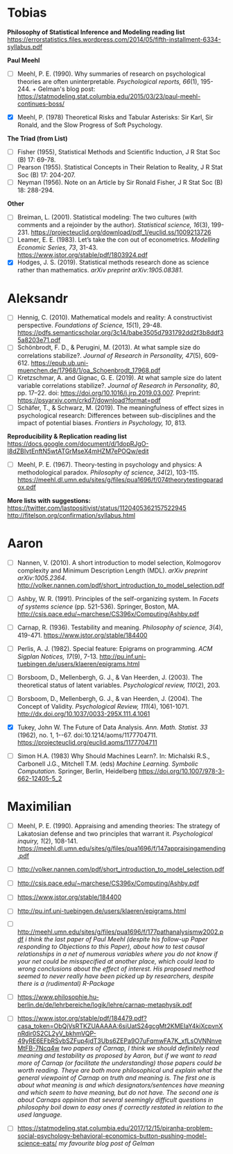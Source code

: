 # Tobias

**Philosophy of Statistical Inference and Modeling reading list**  
https://errorstatistics.files.wordpress.com/2014/05/fifth-installment-6334-syllabus.pdf

**Paul Meehl**
- [ ] Meehl, P. E. (1990). Why summaries of research on psychological theories are often uninterpretable. *Psychological reports, 66*(1), 195-244. + Gelman's blog post: https://statmodeling.stat.columbia.edu/2015/03/23/paul-meehl-continues-boss/
- [x] Meehl, P. (1978) Theoretical Risks and Tabular Asterisks: Sir Karl, Sir Ronald, and the Slow Progress of Soft Psychology.


**The Triad (from List)**
- [ ] Fisher (1955), Statistical Methods and Scientific Induction, J R Stat Soc (B) 17: 69-78.
- [ ] Pearson (1955). Statistical Concepts in Their Relation to Reality, J R Stat Soc (B) 17: 204-207. 
- [ ] Neyman (1956). Note on an Article by Sir Ronald Fisher, J R Stat Soc (B) 18: 288-294.

**Other**
- [ ] Breiman, L. (2001). Statistical modeling: The two cultures (with comments and a rejoinder by the author). *Statistical science, 16*(3), 199-231. https://projecteuclid.org/download/pdf_1/euclid.ss/1009213726
- [ ] Leamer, E. E. (1983). Let’s take the con out of econometrics. *Modelling Economic Series, 73*, 31-43. https://www.jstor.org/stable/pdf/1803924.pdf
- [x] Hodges, J. S. (2019). Statistical methods research done as science rather than mathematics. *arXiv preprint arXiv:1905.08381*.

# Aleksandr

- [ ] Hennig, C. (2010). Mathematical models and reality: A constructivist perspective. *Foundations of Science, 15*(1), 29-48. https://pdfs.semanticscholar.org/3c14/babe3505d7931792dd2f3b8ddf35a8203e71.pdf
- [ ] Schönbrodt, F. D., & Perugini, M. (2013). At what sample size do correlations stabilize?. *Journal of Research in Personality, 47*(5), 609-612. https://epub.ub.uni-muenchen.de/17968/1/oa_Schoenbrodt_17968.pdf
- [ ] Kretzschmar, A. and Gignac, G. E. (2019). At what sample size do latent variable correlations stabilize?. *Journal of Research in Personality, 80*, pp. 17–22. doi: https://doi.org/10.1016/j.jrp.2019.03.007. Preprint: https://psyarxiv.com/crkd7/download?format=pdf
- [ ] Schäfer, T., & Schwarz, M. (2019). The meaningfulness of effect sizes in psychological research: Differences between sub-disciplines and the impact of potential biases. *Frontiers in Psychology, 10*, 813.

**Reproducibility & Replication reading list**  
https://docs.google.com/document/d/1dopRJgO-I8dZBIvtEnftN5wtATGrMseX4mHZM7ePOQw/edit
- [ ] Meehl, P. E. (1967). Theory-testing in psychology and physics: A methodological paradox. *Philosophy of science, 34*(2), 103-115. https://meehl.dl.umn.edu/sites/g/files/pua1696/f/074theorytestingparadox.pdf  

**More lists with suggestions:**  
https://twitter.com/lastpositivist/status/1120405362157522945  
http://fitelson.org/confirmation/syllabus.html

# Aaron

- [ ] Nannen, V. (2010). A short introduction to model selection, Kolmogorov complexity and Minimum Description Length (MDL). *arXiv preprint arXiv:1005.2364*. http://volker.nannen.com/pdf/short_introduction_to_model_selection.pdf
- [ ] Ashby, W. R. (1991). Principles of the self-organizing system. In *Facets of systems science* (pp. 521-536). Springer, Boston, MA. http://csis.pace.edu/~marchese/CS396x/Computing/Ashby.pdf
- [ ] Carnap, R. (1936). Testability and meaning. *Philosophy of science, 3*(4), 419-471. https://www.jstor.org/stable/184400
- [ ] Perlis, A. J. (1982). Special feature: Epigrams on programming. *ACM Sigplan Notices, 17*(9), 7-13. http://pu.inf.uni-tuebingen.de/users/klaeren/epigrams.html
- [ ] Borsboom, D., Mellenbergh, G. J., & Van Heerden, J. (2003). The theoretical status of latent variables. *Psychological review, 110*(2), 203.
- [ ] Borsboom, D., Mellenbergh, G. J., & van Heerden, J. (2004). The Concept of Validity. *Psychological Review, 111*(4), 1061-1071.
http://dx.doi.org/10.1037/0033-295X.111.4.1061
- [x] Tukey, John W. The Future of Data Analysis. *Ann. Math. Statist. 33* (1962), no. 1, 1--67. doi:10.1214/aoms/1177704711. https://projecteuclid.org/euclid.aoms/1177704711
- [ ] Simon H.A. (1983) Why Should Machines Learn?. In: Michalski R.S., Carbonell J.G., Mitchell T.M. (eds) *Machine Learning. Symbolic Computation.* Springer, Berlin, Heidelberg https://doi.org/10.1007/978-3-662-12405-5_2


# Maximilian

- [ ] Meehl, P. E. (1990). Appraising and amending theories: The strategy of Lakatosian defense and two principles that warrant it. *Psychological inquiry, 1*(2), 108-141. https://meehl.dl.umn.edu/sites/g/files/pua1696/f/147appraisingamending.pdf
- [ ] http://volker.nannen.com/pdf/short_introduction_to_model_selection.pdf
- [ ] http://csis.pace.edu/~marchese/CS396x/Computing/Ashby.pdf
- [ ] https://www.jstor.org/stable/184400
- [ ] http://pu.inf.uni-tuebingen.de/users/klaeren/epigrams.html
- [ ] http://meehl.umn.edu/sites/g/files/pua1696/f/177pathanalysismw2002.pdf
*i think the last paper of Paul Meehl (despite his follow-up Paper responding to Objections to this Paper), about how to test causal relationships in a net of numerous variables where you do not know if your net could be misspecified at another place, which could lead to wrong conclusions about the effect of interest. His proposed method seemed to never really have been picked up by researchers, despite there is a (rudimental) R-Package*
- [ ] https://www.philosophie.hu-berlin.de/de/lehrbereiche/logik/lehre/carnap-metaphysik.pdf
- [ ] https://www.jstor.org/stable/pdf/184479.pdf?casa_token=ObQjVsRTKZUAAAAA:6siUatS24gcgMt2KMEIaY4kiXcpvnXnRdir0S2CL2yV_bkhmVQP-49yRE6EFbRSvbSZFup4jdT3Ubs6ZEPa9O7uFqmwFA7K_xfLsOVNNnveMtFB-7Ncq4w
*two papers of Carnap, I think we should definitely read meaning and testability as proposed by Aaron, but if we want to read more of Carnap (or facilitate the understanding) those papers could be worth reading. Theye are both more philosophical und explain what the general viewpoint of Carnap on truth and meaning is. The first one is about what meaning is and which designators/sentences have meaning and which seem to have meaning, but do not have. The second one is about Carnaps oppinion that several seemingly difficult questions in philosophy boil down to easy ones if correctly restated in relation to the used language.*
- [ ] https://statmodeling.stat.columbia.edu/2017/12/15/piranha-problem-social-psychology-behavioral-economics-button-pushing-model-science-eats/ 
*my favourite blog post of Gelman*

